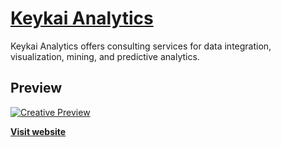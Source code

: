 # [Keykai Analytics](http://www.keykai.com)

Keykai Analytics offers consulting services for data integration, visualization, mining, and predictive analytics. 

## Preview

[![Creative Preview](https://keykaianalytics.github.io/Keykai/img/keykai.jpg)](http://www.keykai.com)

**[Visit website](http://www.keykai.com)**

